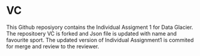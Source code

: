 # VC
This Github reposiyory contains the Individual Assigment 1 for Data Glacier. The repositoery VC is forked and Json file is updated with name and favourite sport. The updated version of Individual Assignment1 is commited for merge and review to the reviewer. 
